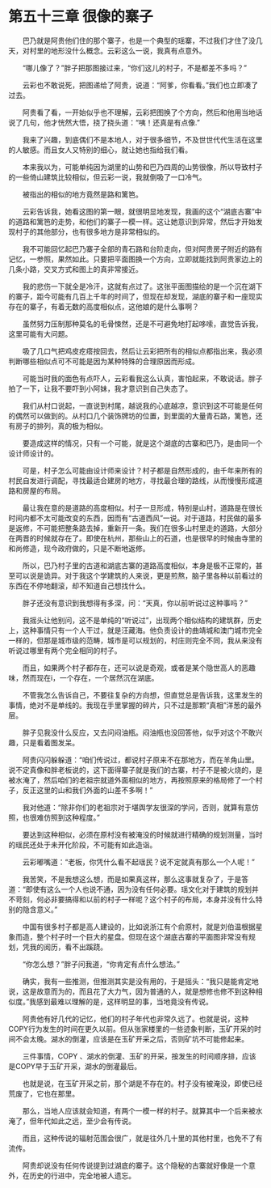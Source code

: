 # 第五十三章 很像的寨子


　　巴乃就是阿贵他们住的那个寨子，也是一个典型的瑶寨，不过我们才住了没几天，对村里的地形没什么概念。云彩这么一说，我真有点意外。

　　“哪儿像了？”胖子把那图接过来，“你们这儿的村子，不是都差不多吗？”

　　云彩也不敢说死，把图递给了阿贵，说道：“阿爹，你看看。”我们也立即凑了过去。

　　阿贵看了看，一开始似乎也不理解，云彩把图换了个方向，然后和他用当地话说了几句，他才恍然大悟，挠了挠头道：“咦！还真是有点像.”

　　我来了兴趣，到底偶们不是本地人，对于很多细节，不及世世代代生活在这里的人敏感。而且女人又特别的细心，就让她也指给我们看。

　　本来我以为，可能单纯因为湖里的山势和巴乃四周的山势很像，所以导致村子的一些倚山建筑比较相似，但云彩一说，我就倒吸了一口冷气。

　　被指出的相似的地方竟然是路和篱笆。

　　云彩告诉我，她看这图的第一眼，就很明显地发现，我画的这个“湖底古寨”中的道路和篱笆的走势，和他们的寨子一模一样。这让她意识到异常，然后才开始发现村子的其他部分，也有很多地方是非常相似的。

　　我不可能回忆起巴乃寨子全部的青石路和台阶走向，但对阿贵房子附近的路有记忆，一参照，果然如此。只要把平面图换一个方向，立即就能找到阿贵家边上的几条小路，交叉方式和图上的真非常接近。

　　我的悲伤一下就全是冷汗，这就有点过了。这张平面图描绘的是一个沉在湖下的寨子，距今可能有几百上千年的时间了，但现在却发现，湖底的寨子和一座现实存在的寨子，有着无数的高度相似点，这他娘的是什么事啊？

　　虽然努力压制那种莫名的毛骨悚然，还是不可避免地打起哆嗦，直觉告诉我，这里可能有大问题。

　　吸了几口气把鸡皮疙瘩按回去，然后让云彩把所有的相似点都指出来，我必须判断哪些相似点可不可能是因为某种特殊的合理原因而形成。

　　可能当时我的面色有点吓人，云彩看我这么认真，害怕起来，不敢说话。胖子拍了一下，让我不要吓到小阿妹，我才意识到自己失态了。

　　我们从村口说起，一直说到村尾，越说我的心底越凉，意识到这不可能是任何的偶然可以做到的。从村口几个装饰牌坊的位置，到里面的大量青石路，篱笆，还有房子的排列，真的极为相似。

　　要造成这样的情况，只有一个可能，就是这个湖底的古寨和巴乃，是由同一个设计师设计的。

　　可是，村子怎么可能由设计师来设计？村子都是自然形成的，由千年来所有的村民自发进行调配，寻找最适合建房的地方，寻找最合理的路线，从而慢慢形成道路和房屋的布局。

　　最让我在意的是道路的高度相似。村子一旦形成，特别是山村，道路是在很长时间内都不太可能改变的东西，因而有“古道西风”一说。对于道路，村民做的最多是返修，不可能把整条路去掉，重新开一条。我们在很多山村里走的道路，大部分在两晋的时候就存在了。即使在杭州，那些山上的石道，也是很早的时候由寺里的和尚修造，现今政府做的，只是不断地返修。

　　所以，巴乃村子里的古道和湖底古寨的道路高度相似，本身是极不正常的，甚至可以说是诡异。对于我这个学建筑的人来说，更是煎熬，脑子里各种以前看过的东西在不停地翻滚，却不知道自己想找什么。

　　胖子还没有意识到我想得有多深，问：“天真，你以前听说过这种事吗？”

　　我摇头让他别问，这不是单纯的“听说过”，出现两个相似结构的建筑群，历史上，这种事情只有一个人干过，就是汪藏海。他负责设计的曲靖城和澳门城市完全一样的，但那是城市级的范畴，城市是可以规划的，村庄则完全不同，我从来没有听说过哪里有两个完全相同的村子。

　　而且，如果两个村子都存在，还可以说是奇观，或者是某个隐世高人的恶趣味，然而现在i，一个存在，一个居然沉在湖底。

　　不管我怎么告诉自己，不要往复杂的方向想，但直觉总是告诉我，这里发生的事情，绝对不是单线的。我现在手里掌握的碎片，只不过是那颗“真相”洋葱的最外层。

　　胖子见我没什么反应，又去问闷油瓶。闷油瓶也没回答他，似乎对这个不敢兴趣，只是看着图发呆。

　　阿贵闪闪躲躲道：“咱们传说过，都说村子原来不在那地方，而在羊角山里。说不定真像和胖老板说的，这下面得寨子就是我们的古寨，村子不是被火烧的，是被水淹了，然后咱们的老祖宗就道外面相似的地方，再按照原来的格局修了一个村子，反正这里的山和我们外面的山差不多啊！”

　　我对他道：“除非你们的老祖宗对于堪舆学友很深的学问，否则，就算有意仿照，也很难仿照到这种程度。”

　　要达到这种相似，必须在原村没有被淹没的时候就进行精确的规划测量，当时的瑶民还处于未开化阶段，不可能有如此造诣。

　　云彩嘟嘴道：“老板，你凭什么看不起瑶民？说不定就真有那么一个人呢！”

　　我苦笑，不是我想这么想，而是如果真这样，那么这事就复杂了，于是答道：“即使有这么一个人也说不通，因为没有任何必要。瑶文化对于建筑的规划并不苛刻，何必非要搞得和以前的村子一样呢？这个村子的布局，本身并没有什么特别的隐含意义。”

　　中国有很多村子都是高人建设的，比如说浙江有个俞原村，就是刘伯温根据星象而造，整个村子时一个巨大的星盘。但现在这个湖底古寨的平面图非常没有规划，凭我的阅历，看不出蹊跷。

　　“你怎么想？”胖子问我道，“你肯定有点什么想法。”

　　确实，我有一些推测，但推测其实是没有用的，于是摇头：“我只是能肯定地说，这是故意而为的，而且花了大力气，因为普通的人，就是想修也修不到这种相似度。”我感到最难以理解的是，这样明显的事，当地竟没有传说。

　　阿贵他有好几代的记忆，他们的村子年代也非常久远了。也就是说，这种COPY行为发生的时间在更久以前。但从张家楼里的一些迹象判断，玉矿开采的时间不会太晚。湖水的倒灌，应该是在玉矿开采之后，否则矿坑不可能修起来。

　　三件事情，COPY 、湖水的倒灌、玉矿的开采，按发生的时间顺序排，应该是COPY早于玉矿开采，湖水的倒灌最后。

　　也就是说，在玉矿开采之前，那个湖是不存在的。村子没有被淹没，即使已经荒废了，它也在那里。

　　那么，当地人应该就会知道，有两个一模一样的村子。就算其中一个后来被水淹了，但年代如此之远，至少会有传说。

　　而且，这种传说的辐射范围会很广，就是往外几十里的其他村里，也免不了有流传。

　　阿贵却说没有任何传说提到过湖底的寨子。这个隐秘的古寨就好像是一个意外，在历史的行进中，完全地被人遗忘。

